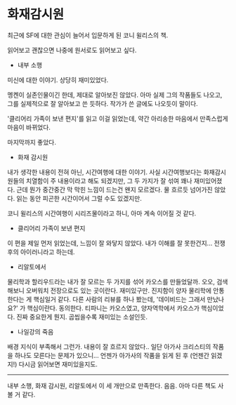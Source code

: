# 화재감시원

최근에 SF에 대한 관심이 늘어서 입문하게 된 코니 윌리스의 책.

읽어보고 괜찮으면 나중에 원서로도 읽어보고 싶다.

- 내부 소행

미신에 대한 이야기. 상당히 재미있었다.

멩켄이 실존인물이긴 한데, 제대로 알아보진 않았다. 아마 실제 그의 작품들도 나오고, 그를 실제적으로 잘 알아보고 쓴 듯하다. 작가가 쓴 글에도 나오듯이 말이다.

'클리어리 가족이 보낸 편지'를 읽고 이걸 읽었는데, 약간 아리송한 마음에서 만족스럽게 마음이 바뀌었다.

마지막까지 좋았다.

- 화재 감시원

내가 생각한 내용이 전혀 아닌, 시간여행에 대한 이야기. 사실 시간여행보다는 화재감시원들의 치열함이 주 내용이라고 해도 되겠지만, 그 두 가지가 잘 섞여 꽤나 재미있어졌다. 근데 뭔가 중간중간 막 막힌 느낌이 드는건 왠지 모르겠다. 물 흐르듯 넘어가진 않았다. 읽는 동안 피곤한 시간이어서 그럴 수도 있겠지만. 

코니 윌리스의 시간여행이 시리즈물이라고 하니, 아마 계속 이어질 것 같다. 

- 클리어리 가족이 보낸 편지

이 편을 제일 먼저 읽었는데, 느낌이 잘 와닿지 않았다. 내가 이해를 잘 못한건지... 전쟁 후의 아이러니라고 하는데. 

- 리알토에서

물리학과 할리우드라는 내가 잘 모르는 두 가지를 섞어 카오스를 만들었달까. 오오, 검색해보니 오버워치 전장으로도 있는 곳이란다. 재미있구만. 진지함이 양자 물리학에 안통한다는 게 핵심일거 같다. 다른 사람의 리뷰를 하나 봤는데, '데이비드는 그래서 만났나요?' 가 핵심이란다. 동의한다. 티파니는 카오스였고, 양자역학에서 카오스가 핵심이었다. 진짜 중요한게 뭔지. 곱씹을수록 재미있는 소설인듯.

- 나일강의 죽음

배경 지식이 부족해서 그런가. 내용이 잘 흐르지 않았다.. 일단 아가사 크리스티의 작품을 하나도 모른다는 문제가 있으니...  언젠가 아가사의 작품을 읽게 된 후 (언젠간 읽겠지!) 다시금 읽어보면 재미있을지도.

___

내부 소행, 화재 감시원, 리알토에서 이 세 개만으로 만족한다. 음음. 아마 다른 책도 사볼 거 같다. 

